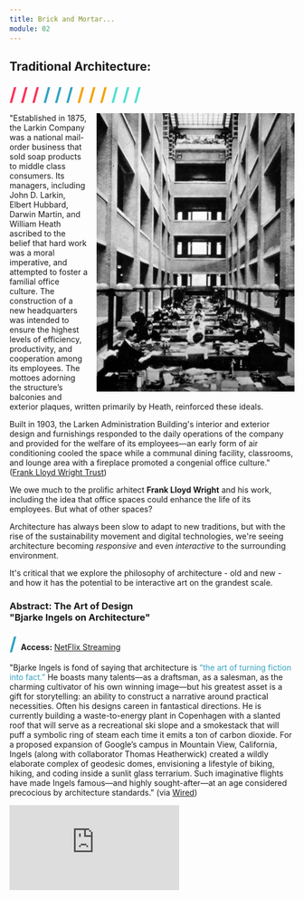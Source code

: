 ```yaml
---
title: Brick and Mortar...
module: 02
---
```


## Traditional Architecture:
<span style="color: #FC315A; font-size: xx-large; font-weight: bold">/ / / </span>
<span style="color: #33A3C1; font-size: xx-large; font-weight: bold">/ / / </span>
<span style="color: #F5A205; font-size: xx-large; font-weight: bold">/ / / </span>
<span style="color: #53DFD3; font-size: xx-large; font-weight: bold">/ / /</span>

<p><img src="../imgs/wright-larkin-admin-building.jpg" style="width: 350px; float: right; margin: 0 0 5px 15px; border: none">"Established in 1875, the Larkin Company was a national mail-order business that sold soap products to middle class consumers. Its managers, including John D. Larkin, Elbert Hubbard, Darwin Martin, and William Heath ascribed to the belief that hard work was a moral imperative, and attempted to foster a familial office culture. The construction of a new headquarters was intended to ensure the highest levels of efficiency, productivity, and cooperation among its employees. The mottoes adorning the structure’s balconies and exterior plaques, written primarily by Heath, reinforced these ideals.</p>

<p>Built in 1903, the Larken Administration Building's interior and exterior design and furnishings responded to the daily operations of the company and provided for the welfare of its employees—an early form of air conditioning cooled the space while a communal dining facility, classrooms, and lounge area with a fireplace promoted a congenial office culture." (<a href="http://flwright.org/researchexplore/wrightbuildings/larkincompanyadministrationbuilding">Frank Lloyd Wright Trust</a>)</p>

We owe much to the prolific arhitect **Frank Lloyd Wright** and his work, including the idea that office spaces could enhance the life of its employees. But what of other spaces?

Architecture has always been slow to adapt to new traditions, but with the rise of the sustainability movement and digital technologies, we're seeing architecture becoming _responsive_ and even _interactive_ to the surrounding environment.

It's critical that we explore the philosophy of architecture - old and new - and how it has the potential to be interactive art on the grandest scale.

### Abstract: The Art of Design<br/>"Bjarke Ingels on Architecture"
<span style="color: #33A3C1; font-size: xx-large; font-weight: bold">/ </span>**Access:** [NetFlix Streaming](https://www.netflix.com/title/80093807)

"Bjarke Ingels is fond of saying that architecture is <span style="color: #33A3C1">“the art of turning fiction into fact.”</span> He boasts many talents—as a draftsman, as a salesman, as the charming cultivator of his own winning image—but his greatest asset is a gift for storytelling: an ability to construct a narrative around practical necessities. Often his designs careen in fantastical directions. He is currently building a waste-to-energy plant in Copenhagen with a slanted roof that will serve as a recreational ski slope and a smokestack that will puff a symbolic ring of steam each time it emits a ton of carbon dioxide. For a proposed expansion of Google’s campus in Mountain View, California, Ingels (along with collaborator Thomas Heatherwick) created a wildly elaborate complex of geodesic domes, envisioning a lifestyle of biking, hiking, and coding inside a sunlit glass terrarium. Such imaginative flights have made Ingels famous—and highly sought-after—at an age considered precocious by architecture standards." (via [Wired](https://www.wired.com/2015/09/bjarke-ingels-2-world-trade-center-wtc-2))

<div class="embed-responsive embed-responsive-16by9"><iframe class="embed-responsive-item" src="https://www.youtube.com/embed/vv07HmXDu-w" frameborder="0" allowfullscreen></iframe></div>
